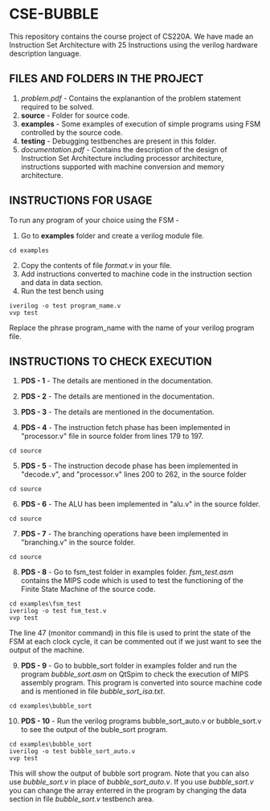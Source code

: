 # CSE-BUBBLE
This repository contains the course project of CS220A. We have made an Instruction Set Architecture with 25 Instructions using the verilog hardware description language.

## FILES AND FOLDERS IN THE PROJECT
1) *problem.pdf* - Contains the explanantion of the problem statement required to be solved.
2) **source** - Folder for source code.
3) **examples** - Some examples of execution of simple programs using FSM controlled by the source code.
4) **testing** - Debugging testbenches are present in this folder.
5) *documentation.pdf* - Contains the description of the design of Instruction Set Architecture including processor architecture, instructions supported with machine conversion and memory architecture.

## INSTRUCTIONS FOR USAGE
To run any program of your choice using the FSM -
1) Go to **examples** folder and create a verilog module file.
```
cd examples
```
2) Copy the contents of file *format.v* in your file.
3) Add instructions converted to machine code in the instruction section and data in data section.
4) Run the test bench using
```
iverilog -o test program_name.v
vvp test
```
Replace the phrase program_name with the name of your verilog program file.

## INSTRUCTIONS TO CHECK EXECUTION
1) **PDS - 1** -  The details are mentioned in the documentation.

2) **PDS - 2** -  The details are mentioned in the documentation.

3) **PDS - 3** -  The details are mentioned in the documentation.

4) **PDS - 4** -  The instruction fetch phase has been implemented in "processor.v" file in source folder from lines 179 to 197.
```
cd source
```

5) **PDS - 5** -  The instruction decode phase has been implemented in "decode.v", and "processor.v" lines 200 to 262, in the source folder
```
cd source
```

6) **PDS - 6** - The ALU has been implemented in "alu.v" in the source folder.
```
cd source
```

7) **PDS - 7** - The branching operations have been implemented in "branching.v" in the source folder.
```
cd source
```

8) **PDS - 8** - Go to fsm_test folder in examples folder. *fsm_test.asm* contains the MIPS code which is used to test the functioning of the Finite State Machine of the source code.
```
cd examples\fsm_test
iverilog -o test fsm_test.v
vvp test
```
The line 47 (monitor command) in this file is used to print the state of the FSM at each clock cycle, it can be commented out if we just want to see the output of the machine.

9) **PDS - 9** - Go to bubble_sort folder in examples folder and run the program *bubble_sort.asm* on QtSpim to check the execution of MIPS assembly program. This program is converted into source machine code and is mentioned in file *bubble_sort_isa.txt*.
```
cd examples\bubble_sort
```
10) **PDS - 10** - Run the verilog programs bubble_sort_auto.v or bubble_sort.v to see the output of the buble_sort program.
```
cd examples\bubble_sort
iverilog -o test bubble_sort_auto.v
vvp test
```
This will show the output of bubble sort program. Note that you can also use *bubble_sort.v* in place of *bubble_sort_auto.v*.
If you use *bubble_sort.v* you can change the array enterred in the program by changing the data section in file *bubble_sort.v* testbench area.
